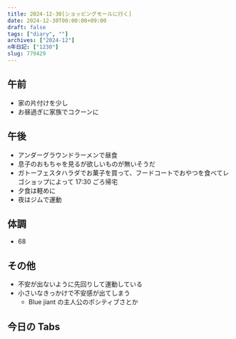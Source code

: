 ```yaml
---
title: 2024-12-30[ショッピングモールに行く]
date: 2024-12-30T00:00:00+09:00
draft: false
tags: ["diary", ""]
archives: ["2024-12"]
n年日記: ["1230"]
slug: 779429
---
```


## 午前

- 家の片付けを少し
- お昼過ぎに家族でコクーンに

## 午後

- アンダーグラウンドラーメンで昼食
- 息子のおもちゃを見るが欲しいものが無いそうだ
- ガトーフェスタハラダでお菓子を買って、フードコートでおやつを食べてレゴショップによって 17:30 ごろ帰宅
- 夕食は軽めに
- 夜はジムで運動

## 体調

- 68

## その他

- 不安が出ないように先回りして運動している
- 小さいなきっかけで不安感が出てしまう
  - Blue jiant の主人公のポシティブさとか

## 今日の Tabs
